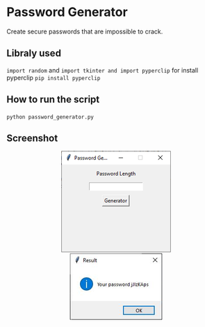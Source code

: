 # Password Generator
Create secure passwords that are impossible to crack.

## Libraly used
`import random` and `import tkinter and import pyperclip`
for install pyperclip
`pip install pyperclip`

## How to run the script
`python password_generator.py`

## Screenshot
<div align="center"><img src="1.png"></div>
<div align="center"><img src="2.png"></div>

